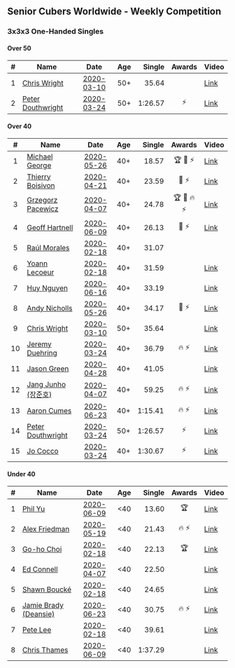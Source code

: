## Senior Cubers Worldwide - Weekly Competition
### 3x3x3 One-Handed Singles

#### Over 50

| # | Name | Date | Age | Single | Awards | Video |
| :--: | -- | :--: | :--: | --: | :--: | -- |
| 1 | [Chris Wright](../persons/chris_wright.md) | [2020-03-10](results/2020-03-10.md) | 50+ | 35.64 |  | [Link](https://www.facebook.com/events/684510792316675/permalink/685546418879779/) |
| 2 | [Peter Douthwright](../persons/peter_douthwright.md) | [2020-03-24](results/2020-03-24.md) | 50+ | 1:26.57 | ⚡ | [Link](https://www.facebook.com/events/212335450005639/permalink/214352896470561/) |

#### Over 40

| # | Name | Date | Age | Single | Awards | Video |
| :--: | -- | :--: | :--: | --: | :--: | -- |
| 1 | [Michael George](../persons/michael_george.md) | [2020-05-26](results/2020-05-26.md) | 40+ | 18.57 | 🏆 🥇 ⚡ | [Link](https://www.facebook.com/events/688407551989463/permalink/691891971641021/) |
| 2 | [Thierry Boisivon](../persons/thierry_boisivon.md) | [2020-04-21](results/2020-04-21.md) | 40+ | 23.59 | 🥈 ⚡ | [Link](https://www.facebook.com/events/880278499062375/permalink/882003692223189/) |
| 3 | [Grzegorz Pacewicz](../persons/grzegorz_pacewicz.md) | [2020-04-07](results/2020-04-07.md) | 40+ | 24.78 | 🏆 🥇 🔥 ⚡ | [Link](https://www.facebook.com/events/682716079141575/permalink/686891215390728/) |
| 4 | [Geoff Hartnell](../persons/geoff_hartnell.md) | [2020-06-09](results/2020-06-09.md) | 40+ | 26.13 | 🥈 ⚡ | [Link](https://www.facebook.com/events/903549840109576/permalink/907264923071401/) |
| 5 | [Raúl Morales](../persons/raul_morales.md) | [2020-02-18](results/2020-02-18.md) | 40+ | 31.07 |  | |
| 6 | [Yoann Lecoeur](../persons/yoann_lecoeur.md) | [2020-02-18](results/2020-02-18.md) | 40+ | 31.59 |  | [Link](https://www.facebook.com/events/1618332754973681/permalink/1622459904560966/) |
| 7 | [Huy Nguyen](../persons/huy_nguyen.md) | [2020-06-16](results/2020-06-16.md) | 40+ | 33.19 |  | [Link](https://www.facebook.com/events/604103587178706/permalink/608307886758276/) |
| 8 | [Andy Nicholls](../persons/andy_nicholls.md) | [2020-05-26](results/2020-05-26.md) | 40+ | 34.17 | 🥉 ⚡ | [Link](https://www.facebook.com/events/688407551989463/permalink/690047708492114/) |
| 9 | [Chris Wright](../persons/chris_wright.md) | [2020-03-10](results/2020-03-10.md) | 50+ | 35.64 |  | [Link](https://www.facebook.com/events/684510792316675/permalink/685546418879779/) |
| 10 | [Jeremy Duehring](../persons/jeremy_duehring.md) | [2020-03-24](results/2020-03-24.md) | 40+ | 36.79 | 🔥 ⚡ | [Link](https://www.facebook.com/events/212335450005639/permalink/213082393264278/) |
| 11 | [Jason Green](../persons/jason_green.md) | [2020-04-28](results/2020-04-28.md) | 40+ | 41.05 |  | [Link](https://www.facebook.com/jasongreenbowler/videos/10163336975180425/) |
| 12 | [Jang Junho (장준호)](../persons/jang_junho.md) | [2020-04-07](results/2020-04-07.md) | 40+ | 59.25 | 🔥 ⚡ | [Link](https://www.facebook.com/events/682716079141575/permalink/686595828753600/) |
| 13 | [Aaron Cumes](../persons/aaron_cumes.md) | [2020-06-23](results/2020-06-23.md) | 40+ | 1:15.41 | 🔥 ⚡ | [Link](https://www.facebook.com/events/722150235200875/permalink/722235995192299/) |
| 14 | [Peter Douthwright](../persons/peter_douthwright.md) | [2020-03-24](results/2020-03-24.md) | 50+ | 1:26.57 | ⚡ | [Link](https://www.facebook.com/events/212335450005639/permalink/214352896470561/) |
| 15 | [Jo Cocco](../persons/jo_cocco.md) | [2020-03-24](results/2020-03-24.md) | 40+ | 1:30.67 | ⚡ | [Link](https://www.facebook.com/events/212335450005639/permalink/216613862911131/) |

#### Under 40

| # | Name | Date | Age | Single | Awards | Video |
| :--: | -- | :--: | :--: | --: | :--: | -- |
| 1 | [Phil Yu](../persons/phil_yu.md) | [2020-06-09](results/2020-06-09.md) | <40 | 13.60 | 🏆 | [Link](https://www.facebook.com/events/903549840109576/permalink/904463093351584/) |
| 2 | [Alex Friedman](../persons/alex_friedman.md) | [2020-05-19](results/2020-05-19.md) | <40 | 21.43 | 🔥 ⚡ | [Link](https://www.facebook.com/events/1880761498725633/permalink/1881033222031794/) |
| 3 | [Go-ho Choi](../persons/go-ho_choi.md) | [2020-02-18](results/2020-02-18.md) | <40 | 22.13 | 🏆 | [Link](https://www.facebook.com/events/1618332754973681/permalink/1618631721610451/) |
| 4 | [Ed Connell](../persons/ed_connell.md) | [2020-04-07](results/2020-04-07.md) | <40 | 22.50 |  | [Link](https://www.facebook.com/events/682716079141575/permalink/684177285662121/) |
| 5 | [Shawn Boucké](../persons/shawn_boucke.md) | [2020-02-18](results/2020-02-18.md) | <40 | 24.65 |  | [Link](https://www.facebook.com/events/1618332754973681/permalink/1621909717949318/) |
| 6 | [Jamie Brady (Deansie)](../persons/jamie_brady.md) | [2020-06-23](results/2020-06-23.md) | <40 | 30.75 | 🔥 ⚡ | [Link](https://www.facebook.com/events/722150235200875/permalink/725813714834527/) |
| 7 | [Pete Lee](../persons/pete_lee.md) | [2020-02-18](results/2020-02-18.md) | <40 | 39.61 |  | [Link](https://www.facebook.com/events/1618332754973681/permalink/1622571537883136/) |
| 8 | [Chris Thames](../persons/chris_thames.md) | [2020-06-09](results/2020-06-09.md) | <40 | 1:37.29 |  | [Link](https://www.facebook.com/events/903549840109576/permalink/907439353053958/) |


<!-- Global site tag (gtag.js) - Google Analytics -->
<script async src="https://www.googletagmanager.com/gtag/js?id=UA-86348435-3"></script>
<script>window.dataLayer = window.dataLayer || []; function gtag() {dataLayer.push(arguments);} gtag('js', new Date()); gtag('config', 'UA-86348435-3');</script>
